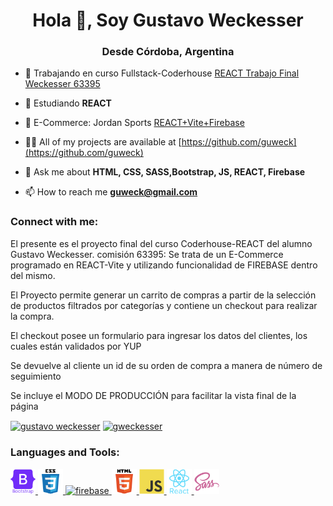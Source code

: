 <h1 align="center">Hola 👋, Soy Gustavo Weckesser</h1>
<h3 align="center">Desde Córdoba, Argentina</h3>

- 🔭 Trabajando en curso Fullstack-Coderhouse [REACT Trabajo Final Weckesser 63395](https://github.com/guweck/63395_weckesser_ecommerce_jordan)

- 🌱 Estudiando **REACT**

- 👯 E-Commerce: Jordan Sports [REACT+Vite+Firebase](https://github.com/guweck/63395_weckesser_ecommerce_jordan)

- 👨‍💻 All of my projects are available at [https://github.com/guweck](https://github.com/guweck)

- 💬 Ask me about **HTML, CSS, SASS,Bootstrap, JS, REACT, Firebase**

- 📫 How to reach me **guweck@gmail.com**

<h3 align="left">Connect with me:</h3>
<p align="left">
El presente es el proyecto final del curso Coderhouse-REACT del alumno Gustavo Weckesser. comisión 63395: Se trata de un E-Commerce programado en REACT-Vite y utilizando funcionalidad de FIREBASE dentro del mismo.</p>
<p align="left">
El Proyecto permite generar un carrito de compras a partir de la selección de productos filtrados por categorías y contiene un checkout para realizar la compra.<p>
<p align="left">
El checkout posee un formulario para ingresar los datos del clientes, los cuales están validados por YUP</p>
<p align="left">
Se devuelve al cliente un id de su orden de compra a manera de número de seguimiento</p>
<p align="left">
Se incluye el MODO DE PRODUCCIÓN para facilitar la vista final de la página</p>
<p align="left">
<a href="https://linkedin.com/in/gustavo weckesser" target="blank"><img align="center" src="https://raw.githubusercontent.com/rahuldkjain/github-profile-readme-generator/master/src/images/icons/Social/linked-in-alt.svg" alt="gustavo weckesser" height="30" width="40" /></a>
<a href="https://fb.com/gweckesser" target="blank"><img align="center" src="https://raw.githubusercontent.com/rahuldkjain/github-profile-readme-generator/master/src/images/icons/Social/facebook.svg" alt="gweckesser" height="30" width="40" /></a>
</p>

<h3 align="left">Languages and Tools:</h3>
<p align="left"> <a href="https://getbootstrap.com" target="_blank" rel="noreferrer"> <img src="https://raw.githubusercontent.com/devicons/devicon/master/icons/bootstrap/bootstrap-plain-wordmark.svg" alt="bootstrap" width="40" height="40"/> </a> <a href="https://www.w3schools.com/css/" target="_blank" rel="noreferrer"> <img src="https://raw.githubusercontent.com/devicons/devicon/master/icons/css3/css3-original-wordmark.svg" alt="css3" width="40" height="40"/> </a> <a href="https://firebase.google.com/" target="_blank" rel="noreferrer"> <img src="https://www.vectorlogo.zone/logos/firebase/firebase-icon.svg" alt="firebase" width="40" height="40"/> </a> <a href="https://www.w3.org/html/" target="_blank" rel="noreferrer"> <img src="https://raw.githubusercontent.com/devicons/devicon/master/icons/html5/html5-original-wordmark.svg" alt="html5" width="40" height="40"/> </a> <a href="https://developer.mozilla.org/en-US/docs/Web/JavaScript" target="_blank" rel="noreferrer"> <img src="https://raw.githubusercontent.com/devicons/devicon/master/icons/javascript/javascript-original.svg" alt="javascript" width="40" height="40"/> </a> <a href="https://reactjs.org/" target="_blank" rel="noreferrer"> <img src="https://raw.githubusercontent.com/devicons/devicon/master/icons/react/react-original-wordmark.svg" alt="react" width="40" height="40"/> </a> <a href="https://sass-lang.com" target="_blank" rel="noreferrer"> <img src="https://raw.githubusercontent.com/devicons/devicon/master/icons/sass/sass-original.svg" alt="sass" width="40" height="40"/> </a> </p>